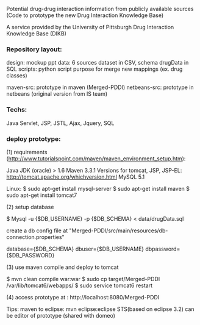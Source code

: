 Potential drug-drug interaction information from publicly
available sources (Code to prototype the new Drug Interaction Knowledge Base)

A service provided by the University of Pittsburgh Drug Interaction Knowledge Base (DIKB)

### Repository layout:

design: mockup ppt
data: 6 sources dataset in CSV, schema drugData in SQL
scripts: python script purpose for merge new mappings (ex. drug classes)

maven-src: prototype in maven (Merged-PDDI)
netbeans-src: prototype in netbeans (original version from IS team)

### Techs:

Java Servlet, JSP, JSTL, Ajax, Jquery, SQL


### deploy prototype:

(1) requirements (http://www.tutorialspoint.com/maven/maven_environment_setup.htm):

Java JDK (oracle) > 1.6
Maven 3.3.1
Versions for tomcat, JSP, JSP-EL: http://tomcat.apache.org/whichversion.html
MySQL 5.1

Linux:
$ sudo apt-get install mysql-server
$ sudo apt-get install maven
$ sudo apt-get install tomcat7

(2) setup database

$ Mysql -u {$DB_USERNAME} -p {$DB_SCHEMA} < data/drugData.sql

create a db config file at "Merged-PDDI/src/main/resources/db-connection.properties"

database={$DB_SCHEMA}
dbuser={$DB_USERNAME}
dbpassword={$DB_PASSWORD}


(3) use maven compile and deploy to tomcat

$ mvn clean compile war:war
$ sudo cp target/Merged-PDDI /var/lib/tomcat6/webapps/
$ sudo service tomcat6 restart

(4) access prototype at : http://localhost:8080/Merged-PDDI

Tips:
maven to eclipse: mvn eclipse:eclipse
STS(based on eclipse 3.2) can be editor of prototype (shared with domeo)

 